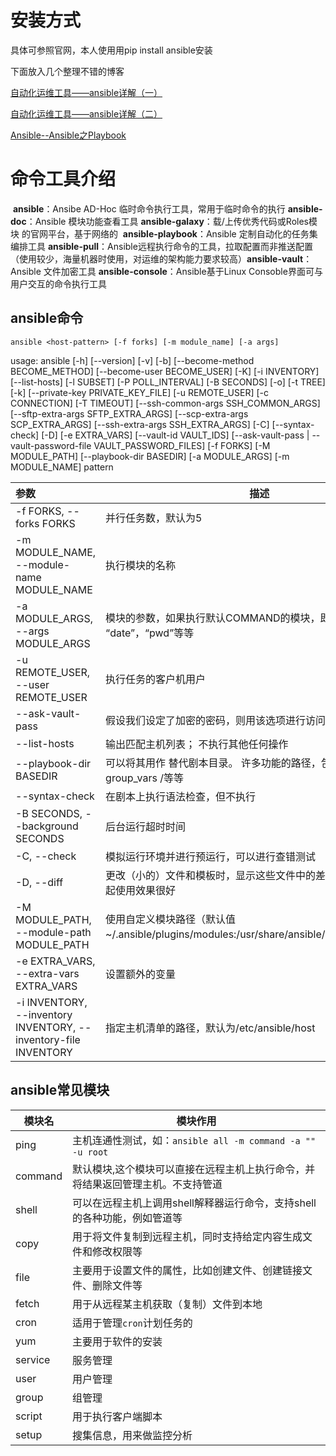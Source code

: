 # 安装方式

具体可参照官网，本人使用用pip install ansible安装

下面放入几个整理不错的博客

 [自动化运维工具——ansible详解（一）](https://www.cnblogs.com/keerya/p/7987886.html) 

 [自动化运维工具——ansible详解（二）](https://www.cnblogs.com/keerya/p/8004566.html) 

[ Ansible--Ansible之Playbook](https://www.cnblogs.com/yanjieli/p/10969299.html)

# 命令工具介绍

​    **ansible**：Ansibe AD-Hoc 临时命令执行工具，常用于临时命令的执行
​    **ansible-doc**：Ansible 模块功能查看工具
​    **ansible-galaxy**：载/上传优秀代码或Roles模块 的官网平台，基于网络的
​    **ansible-playbook**：Ansible 定制自动化的任务集编排工具
​    **ansible-pull**：Ansible远程执行命令的工具，拉取配置而非推送配置（使用较少，海量机器时使用，对运维的架构能力要求较高）
​    **ansible-vault**：Ansible 文件加密工具
​    **ansible-console**：Ansible基于Linux Consoble界面可与用户交互的命令执行工具

## ansible命令

    ansible <host-pattern> [-f forks] [-m module_name] [-a args]
   usage: ansible [-h] [--version] [-v] [-b] [--become-method BECOME_METHOD]
               [--become-user BECOME_USER] [-K] [-i INVENTORY] [--list-hosts]
               [-l SUBSET] [-P POLL_INTERVAL] [-B SECONDS] [-o] [-t TREE] [-k]
               [--private-key PRIVATE_KEY_FILE] [-u REMOTE_USER]
               [-c CONNECTION] [-T TIMEOUT]
               [--ssh-common-args SSH_COMMON_ARGS]
               [--sftp-extra-args SFTP_EXTRA_ARGS]
               [--scp-extra-args SCP_EXTRA_ARGS]
               [--ssh-extra-args SSH_EXTRA_ARGS] [-C] [--syntax-check] [-D]
               [-e EXTRA_VARS] [--vault-id VAULT_IDS]
               [--ask-vault-pass | --vault-password-file VAULT_PASSWORD_FILES]
               [-f FORKS] [-M MODULE_PATH] [--playbook-dir BASEDIR]
               [-a MODULE_ARGS] [-m MODULE_NAME]
               pattern

| 参数                                                         | 描述                                                         |
| :----------------------------------------------------------- | ------------------------------------------------------------ |
| -f FORKS, --forks FORKS                                      | 并行任务数，默认为5                                          |
| -m MODULE_NAME, --module-name MODULE_NAME                    | 执行模块的名称                                               |
| -a MODULE_ARGS, --args MODULE_ARGS                           | 模块的参数，如果执行默认COMMAND的模块，即是命令参数，如： “date”，“pwd”等等 |
| -u REMOTE_USER, --user REMOTE_USER                           | 执行任务的客户机用户                                         |
| --ask-vault-pass                                             | 假设我们设定了加密的密码，则用该选项进行访问                 |
| --list-hosts                                                 | 输出匹配主机列表； 不执行其他任何操作                        |
| --playbook-dir BASEDIR                                       | 可以将其用作 替代剧本目录。 许多功能的路径，包括角色/ group_vars /等等 |
| --syntax-check                                               | 在剧本上执行语法检查，但不执行                               |
| -B SECONDS, --background SECONDS                             | 后台运行超时时间                                             |
| -C, --check                                                  | 模拟运行环境并进行预运行，可以进行查错测试                   |
| -D, --diff                                                   | 更改（小的）文件和模板时，显示这些文件中的差异； 与--check一起使用效果很好 |
| -M MODULE_PATH, --module-path MODULE_PATH                    | 使用自定义模块路径（默认值~/.ansible/plugins/modules:/usr/share/ansible/plugins/modules） |
| -e EXTRA_VARS, --extra-vars EXTRA_VARS                       | 设置额外的变量                                               |
| -i INVENTORY, --inventory INVENTORY, --inventory-file INVENTORY | 指定主机清单的路径，默认为/etc/ansible/host                  |

## ansible常见模块

| 模块名  | 模块作用                                                     |
| ------- | ------------------------------------------------------------ |
| ping    | 主机连通性测试，如：`ansible all -m command -a "" -u root`   |
| command | 默认模块,这个模块可以直接在远程主机上执行命令，并将结果返回管理主机。不支持管道 |
| shell   | 可以在远程主机上调用shell解释器运行命令，支持shell的各种功能，例如管道等 |
| copy    | 用于将文件复制到远程主机，同时支持给定内容生成文件和修改权限等 |
| file    | 主要用于设置文件的属性，比如创建文件、创建链接文件、删除文件等 |
| fetch   | 用于从远程某主机获取（复制）文件到本地                       |
| cron    | 适用于管理`cron`计划任务的                                   |
| yum     | 主要用于软件的安装                                           |
| service | 服务管理                                                     |
| user    | 用户管理                                                     |
| group   | 组管理                                                       |
| script  | 用于执行客户端脚本                                           |
| setup   | 搜集信息，用来做监控分析                                     |